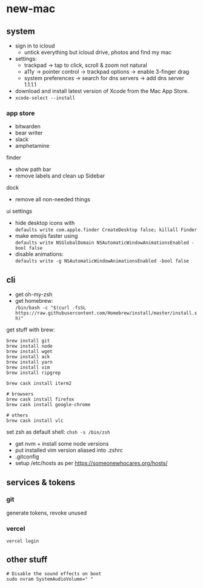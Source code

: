 # new-mac

## system

- sign in to icloud
  - untick everything but icloud drive, photos and find my mac
- settings:
  - trackpad -> tap to click, scroll & zoom not natural
  - a11y -> pointer control -> trackpad options -> enable 3-finger drag
  - system preferences -> search for dns servers -> add dns server 1.1.1.1
- download and install latest version of Xcode from the Mac App Store.
- `xcode-select --install`

### app store
- bitwarden
- bear writer
- slack
- amphetamine

finder
- show path bar
- remove labels and clean up Sidebar

dock
- remove all non-needed things

ui settings
- hide desktop icons with  
  `defaults write com.apple.finder CreateDesktop false; killall Finder`
- make emojis faster using  
  `defaults write NSGlobalDomain NSAutomaticWindowAnimationsEnabled -bool false`
- disable animations:  
  `defaults write -g NSAutomaticWindowAnimationsEnabled -bool false`

## cli

- get oh-my-zsh
- get homebrew:  
`/bin/bash -c "$(curl -fsSL https://raw.githubusercontent.com/Homebrew/install/master/install.sh)"`

get stuff with brew:
```
brew install git
brew install node
brew install wget
brew install ack
brew install yarn
brew install vim
brew install ripgrep

brew cask install iterm2

# browsers
brew cask install firefox
brew cask install google-chrome

# others
brew cask install vlc
```

set zsh as default shell:
`chsh -s /bin/zsh`

- get nvm + install some node versions
- put installed vim version aliased into .zshrc
- .gitconfig
- setup /etc/hosts as per https://someonewhocares.org/hosts/

## services & tokens

### git
generate tokens, revoke unused

### vercel
`vercel login`

## other stuff
```
# Disable the sound effects on boot
sudo nvram SystemAudioVolume=" "
```
